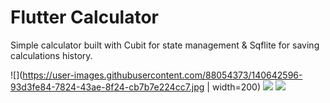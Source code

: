 # Flutter Calculator

Simple calculator built with Cubit for state management & Sqflite for saving calculations history.

![](https://user-images.githubusercontent.com/88054373/140642596-93d3fe84-7824-43ae-8f24-cb7b7e224cc7.jpg | width=200)
![](https://user-images.githubusercontent.com/88054373/140642598-75dd63b1-0995-4c1c-8c20-a97bb68c4b49.jpg)
![](https://user-images.githubusercontent.com/88054373/140642599-e4e4f743-8d58-4b8c-b200-736928b8a3ac.jpg)
